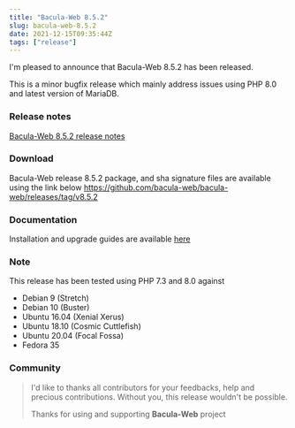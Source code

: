 ```yaml
---
title: "Bacula-Web 8.5.2"
slug: bacula-web-8.5.2
date: 2021-12-15T09:35:44Z
tags: ["release"]
---
```


I'm pleased to announce that Bacula-Web 8.5.2 has been released.

This is a minor bugfix release which mainly address issues using PHP 8.0 and latest version of MariaDB.

<!--more-->

### Release notes

[Bacula-Web 8.5.2 release notes](https://github.com/bacula-web/bacula-web/releases/tag/v8.5.2)

### Download

Bacula-Web release 8.5.2 package, and sha signature files are available using the link below
https://github.com/bacula-web/bacula-web/releases/tag/v8.5.2

### Documentation

Installation and upgrade guides are available [here](https://docs.bacula-web.org/en/latest/)

### Note

This release has been tested using PHP 7.3 and 8.0 against

- Debian 9 (Stretch)
- Debian 10 (Buster)
- Ubuntu 16.04 (Xenial Xerus)
- Ubuntu 18.10 (Cosmic Cuttlefish)
- Ubuntu 20.04 (Focal Fossa)
- Fedora 35

### Community

> I'd like to thanks all contributors for your feedbacks, help and precious contributions.
> Without you, this release wouldn't be possible.
>
> Thanks for using and supporting **Bacula-Web** project
